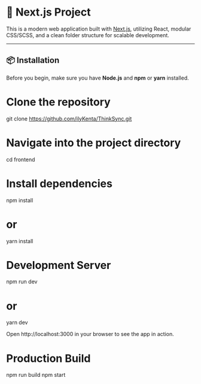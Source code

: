 # 🚀 Next.js Project

This is a modern web     application built with [Next.js](https://nextjs.org/), utilizing React, modular CSS/SCSS, and a clean folder structure for scalable development.

---

## 📦 Installation

Before you begin, make sure you have **Node.js** and **npm** or **yarn** installed.


# Clone the repository
git clone https://github.com/ilyKenta/ThinkSync.git

# Navigate into the project directory
cd frontend

# Install dependencies
npm install
# or
yarn install

# Development Server
npm run dev
# or
yarn dev

Open http://localhost:3000 in your browser to see the app in action.

# Production Build 
npm run build
npm start

